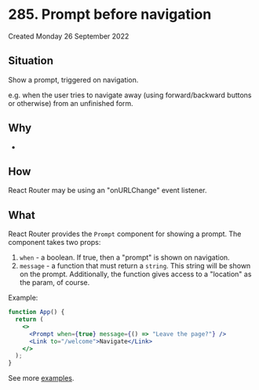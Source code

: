 # 285. Prompt before navigation
Created Monday 26 September 2022

## Situation
Show a prompt, triggered on navigation. 

e.g. when the user tries to navigate away (using forward/backward buttons or otherwise) from an unfinished form.

## Why
-

## How
React Router may be using an "onURLChange" event listener.


## What
React Router provides the `Prompt` component for showing a prompt.
The component takes two props:
1. `when` - a boolean. If true, then a "prompt" is shown on navigation.
2. `message` - a function that must return a `string`. This string will be shown on the prompt. Additionally, the function gives access to a "location" as the param, of course.

Example:
```jsx
function App() {
  return (
    <>
      <Prompt when={true} message={() => "Leave the page?"} />
      <Link to="/welcome">Navigate</Link>
    </>
  );
}
```

See more [examples](https://github.com/exemplar-codes/react-router-demo/tree/prompt_component).